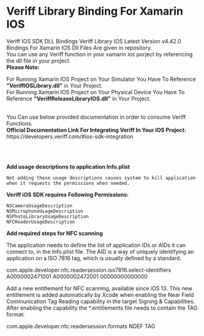 # Veriff Library Binding For Xamarin IOS 
Veriff IOS SDK DLL Bindings
Veriff Library IOS Latest Version v4.42.0 Bindings For Xamarin IOS Dll Files Are given in repository.</br> 
You can use any Veriff function in your xamarin ios porject by referencing the dll file in your project.
</br>
<b>Please Note:</b>

For Running Xamarin IOS Project on Your Simulator You Have To Reference <b>"VeriffIOSLibrary.dll"</b> in Your Project.</br>
For Running Xamarin IOS Project on Your Physical Device You Have To Reference <b>"VeriffReleaseLibraryIOS.dll"</b> in Your Project.</br>

</br>
You Can use below provided documentation in order to consume Veriff Functions.
</br>
<b>Official Documentation Link For Integrating Veriff In Your IOS Project:</b>
https://developers.veriff.com/#ios-sdk-integration

</br></br>



<b>Add usage descriptions to application Info.plist</b>

    Not adding these usage descriptions causes system to kill application when it requests the permissions when needed.

<b>Veriff iOS SDK requires Following Permissions:</b>

    NSCameraUsageDescription
    NSMicrophoneUsageDescription
    NSPhotoLibraryUsageDescription
    NFCReaderUsageDescription

<b>Add required steps for NFC scanning</b>

The application needs to define the list of application IDs or AIDs it can connect to, in the Info.plist file. The AID is a way of uniquely identifying an application on a ISO 7816 tag, which is usually defined by a standard.

<key>com.apple.developer.nfc.readersession.iso7816.select-identifiers</key>
<array>
  <string>A0000002471001</string>
  <string>A0000002472001</string>
  <string>00000000000000</string>
</array>

Add a new entitlement for NFC scanning, available since iOS 13. This new entitlement is added automatically by Xcode when enabling the Near Field Communication Tag Reading capability in the target Signing & Capabilities. After enabling the capability the *.entitlements file needs to contain the TAG format:

<key>com.apple.developer.nfc.readersession.formats</key>
<array>
    <string>NDEF</string>
    <string>TAG</string>
</array>


